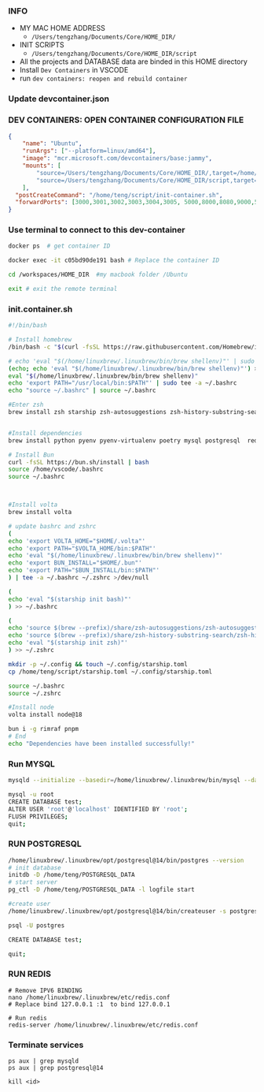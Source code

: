 ### INFO

- MY MAC HOME ADDRESS
	- `/Users/tengzhang/Documents/Core/HOME_DIR/`
- INIT SCRIPTS
	- `/Users/tengzhang/Documents/Core/HOME_DIR/script`
- All the projects and DATABASE data are binded in this HOME directory
- Install `Dev Containers` in VSCODE
- run `dev containers: reopen and rebuild container`

### Update devcontainer.json
### DEV CONTAINERS: OPEN CONTAINER CONFIGURATION FILE
```json
{
	"name": "Ubuntu",
	"runArgs": ["--platform=linux/amd64"],
	"image": "mcr.microsoft.com/devcontainers/base:jammy",
	"mounts": [
		"source=/Users/tengzhang/Documents/Core/HOME_DIR/,target=/home/teng,type=bind",
		"source=/Users/tengzhang/Documents/Core/HOME_DIR/script,target=/home/teng/script,type=bind"
	],
  "postCreateCommand": "/home/teng/script/init-container.sh",
  "forwardPorts": [3000,3001,3002,3003,3004,3005, 5000,8000,8080,9000,5432,3306,27017,6379]
}
```

### Use terminal to connect to this dev-container

```bash
docker ps  # get container ID

docker exec -it c05bd90de191 bash # Replace the container ID

cd /workspaces/HOME_DIR  #my macbook folder /Ubuntu

exit # exit the remote terminal
```


### init.container.sh

```bash
#!/bin/bash

# Install homebrew
/bin/bash -c "$(curl -fsSL https://raw.githubusercontent.com/Homebrew/install/HEAD/install.sh)"

# echo 'eval "$(/home/linuxbrew/.linuxbrew/bin/brew shellenv)"' | sudo tee -a ~/.bashrc
(echo; echo 'eval "$(/home/linuxbrew/.linuxbrew/bin/brew shellenv)"') >> /home/vscode/.bashrc
eval "$(/home/linuxbrew/.linuxbrew/bin/brew shellenv)"
echo 'export PATH="/usr/local/bin:$PATH"' | sudo tee -a ~/.bashrc
echo "source ~/.bashrc" | source ~/.bashrc

#Enter zsh
brew install zsh starship zsh-autosuggestions zsh-history-substring-search


#Install dependencies
brew install python pyenv pyenv-virtualenv poetry mysql postgresql  redis

# Install Bun
curl -fsSL https://bun.sh/install | bash
source /home/vscode/.bashrc
source ~/.bashrc



#Install volta
brew install volta

# update bashrc and zshrc
(
echo 'export VOLTA_HOME="$HOME/.volta"'
echo 'export PATH="$VOLTA_HOME/bin:$PATH"'
echo 'eval "$(/home/linuxbrew/.linuxbrew/bin/brew shellenv)"'
echo 'export BUN_INSTALL="$HOME/.bun"'
echo 'export PATH="$BUN_INSTALL/bin:$PATH"'
) | tee -a ~/.bashrc ~/.zshrc >/dev/null

(
echo 'eval "$(starship init bash)"'
) >> ~/.bashrc

(
echo 'source $(brew --prefix)/share/zsh-autosuggestions/zsh-autosuggestions.zsh'
echo 'source $(brew --prefix)/share/zsh-history-substring-search/zsh-history-substring-search.zsh'
echo 'eval "$(starship init zsh)"'
) >> ~/.zshrc

mkdir -p ~/.config && touch ~/.config/starship.toml
cp /home/teng/script/starship.toml ~/.config/starship.toml

source ~/.bashrc
source ~/.zshrc

#Install node
volta install node@18

bun i -g rimraf pnpm
# End
echo "Dependencies have been installed successfully!"

```


### Run MYSQL

```bash
mysqld --initialize --basedir=/home/linuxbrew/.linuxbrew/bin/mysql --datadir=/home/teng/MYSQL_DATA

mysql -u root
CREATE DATABASE test;
ALTER USER 'root'@'localhost' IDENTIFIED BY 'root';
FLUSH PRIVILEGES;
quit;
```

### RUN POSTGRESQL
```bash
/home/linuxbrew/.linuxbrew/opt/postgresql@14/bin/postgres --version
# init database
initdb -D /home/teng/POSTGRESQL_DATA
# start server
pg_ctl -D /home/teng/POSTGRESQL_DATA -l logfile start

#create user
/home/linuxbrew/.linuxbrew/opt/postgresql@14/bin/createuser -s postgres

psql -U postgres

CREATE DATABASE test;

quit;

```

### RUN REDIS
```shell
# Remove IPV6 BINDING
nano /home/linuxbrew/.linuxbrew/etc/redis.conf
# Replace bind 127.0.0.1 :1  to bind 127.0.0.1

# Run redis
redis-server /home/linuxbrew/.linuxbrew/etc/redis.conf

```

### Terminate services
```shell
ps aux | grep mysqld
ps aux | grep postgresql@14

kill <id>

```